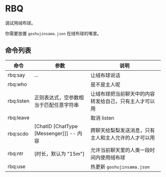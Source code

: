 # RBQ

调试用绒布球。

你需要放置 `goshujinsama.json` 在绒布球的嘴里。

## 命令列表

| 命令 | 参数 | 说明 |
| --- | --- | --- |
| rbq:say | ... | 让绒布球说话 |
| rbq:who | | 是不是主人呢 |
| rbq:listen | 正则表达式，空参数相当于匹配任意字符串 | 让绒布球把当前聊天中的内容转发给自己，只有主人才可以用 |
| rbq:leave | | 取消 listen |
| rbq:scdo | [ChatID [ChatType [Messenger]]] -- 内容 | 跨聊天给梨梨发送消息，只有主人和主人允许的人才可以用 |
| rbq:ntr | [时长，默认为 "15m"] | 允许当前聊天里的人类一段时间内使用绒布球 |
| rbq:use | | 热更新 `goshujinsama.json` |
